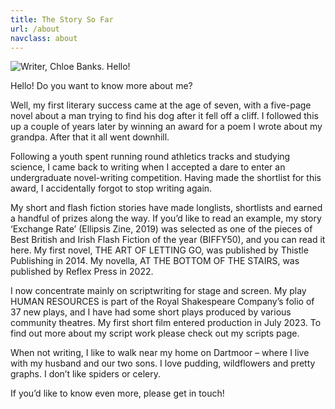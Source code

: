 ```yaml
---
title: The Story So Far
url: /about
navclass: about
---
```

![Writer, Chloe Banks. Hello!](/uploads/chloe-14-web.jpg "chloebanks")

Hello! Do you want to know more about me?


Well, my first literary success came at the age of seven, with a five-page novel about a man trying to find his dog after it fell off a cliff. I followed this up a couple of years later by winning an award for a poem I wrote about my grandpa. After that it all went downhill.


Following a youth spent running round athletics tracks and studying science, I came back to writing when I accepted a dare to enter an undergraduate novel-writing competition. Having made the shortlist for this award, I accidentally forgot to stop writing again.


My short and flash fiction stories have made longlists, shortlists and earned a handful of prizes along the way. If you’d like to read an example, my story ‘Exchange Rate’ (Ellipsis Zine, 2019) was selected as one of the pieces of Best British and Irish Flash Fiction of the year (BIFFY50), and you can read it here. My first novel, THE ART OF LETTING GO, was published by Thistle Publishing in 2014. My novella, AT THE BOTTOM OF THE STAIRS, was published by Reflex Press in 2022.


I now concentrate mainly on scriptwriting for stage and screen. My play HUMAN RESOURCES is part of the Royal Shakespeare Company’s folio of 37 new plays, and I have had some short plays produced by various community theatres. My first short film entered production in July 2023. To find out more about my script work please check out my scripts page.


When not writing, I like to walk near my home on Dartmoor – where I live with my husband and our two sons. I love pudding, wildflowers and pretty graphs. I don’t like spiders or celery.


If you’d like to know even more, please get in touch!